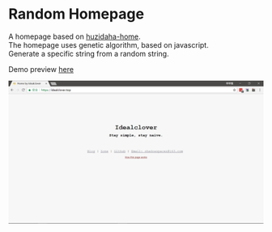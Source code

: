 Random Homepage
=========================

A homepage based on [huzidaha-home](https://github.com/huzidaha/home).  
The homepage uses genetic algorithm, based on javascript.  
Generate a specific string from a random string.

Demo preview [here](https://idealclover.top)

![screenshot](./screenshot.png)